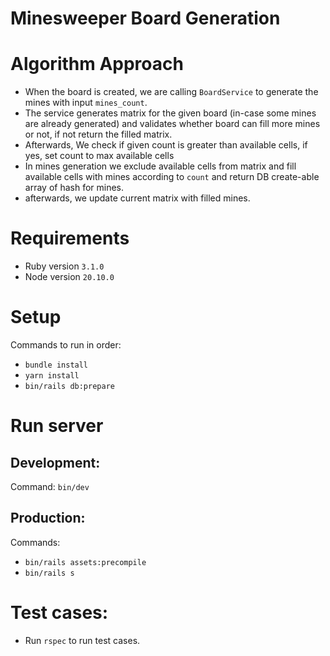 # Minesweeper Board Generation

# Algorithm Approach
- When the board is created, we are calling `BoardService` to generate the mines with input `mines_count`.
- The service generates matrix for the given board (in-case some mines are already generated) and validates whether board can fill more mines or not, if not return the filled matrix.
- Afterwards, We check if given count is greater than available cells, if yes, set count to max available cells
- In mines generation we exclude available cells from matrix and fill available cells with mines according to `count` and return DB create-able array of hash for mines.
- afterwards, we update current matrix with filled mines.

# Requirements
- Ruby version `3.1.0`
- Node version `20.10.0`

# Setup
Commands to run in order:
- `bundle install`
- `yarn install`
- `bin/rails db:prepare`

# Run server
## Development:
Command: `bin/dev`

## Production:
Commands:
- `bin/rails assets:precompile`
- `bin/rails s`

# Test cases:
- Run `rspec` to run test cases.